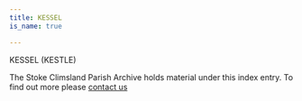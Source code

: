 ```yaml
---
title: KESSEL
is_name: true

---
```


KESSEL (KESTLE)


The Stoke Climsland Parish Archive holds material under this index entry. To find out more please [contact us](/contact/)
